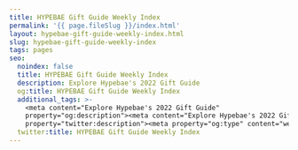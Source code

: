 ```yaml
---
title: HYPEBAE Gift Guide Weekly Index
permalink: '{{ page.fileSlug }}/index.html'
layout: hypebae-gift-guide-weekly-index.html
slug: hypebae-gift-guide-weekly-index
tags: pages
seo:
  noindex: false
  title: HYPEBAE Gift Guide Weekly Index
  description: Explore Hypebae's 2022 Gift Guide
  og:title: HYPEBAE Gift Guide Weekly Index
  additional_tags: >-
    <meta content="Explore Hypebae's 2022 Gift Guide"
    property="og:description"><meta content="Explore Hypebae's 2022 Gift Guide"
    property="twitter:description"><meta property="og:type" content="website">
  twitter:title: HYPEBAE Gift Guide Weekly Index
---
```



